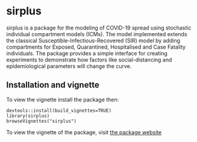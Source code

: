 # sirplus

sirplus is a package for the modeling of COVID-19 spread using stochastic individual compartment models (ICMs). The model implemented extends the classical Susceptible-Infectious-Recovered (SIR) model by adding compartments for Exposed, Quarantined, Hospitalised and Case Fatality individuals. The package provides a simple interface for creating experiments to demonstrate how factors like social-distancing and epidemiological parameters will change the curve.

## Installation and vignette

To view the vignette install the package then: 

```
devtools::install(build_vignettes=TRUE)
library(sirplus)
browseVignettes("sirplus")  
```

To view the vignette of the package, visit [the package website](https://biocellgen-private.svi.edu.au/sirplus/public/)
